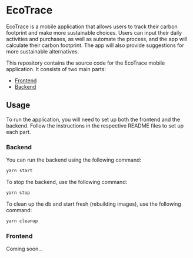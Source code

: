 # EcoTrace

EcoTrace is a mobile application that allows users to track their carbon footprint and make more sustainable choices. Users can input their daily activities and purchases, as well as automate the process, and the app will calculate their carbon footprint. The app will also provide suggestions for more sustainable alternatives.

This repository contains the source code for the EcoTrace mobile application.
It consists of two main parts:

- [Frontend](front/README.md)
- [Backend](back/README.md)

## Usage

To run the application, you will need to set up both the frontend and the backend. Follow the instructions in the respective README files to set up each part.

### Backend

You can run the backend using the following command:

```bash
yarn start
```

To stop the backend, use the following command:

```bash
yarn stop
```

To clean up the db and start fresh (rebuilding images), use the following command:

```bash
yarn cleanup
```

### Frontend

Coming soon...